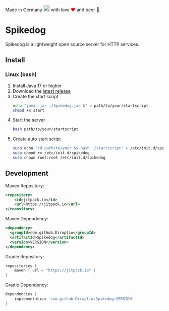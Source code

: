 Made in Germany <img src="https://upload.wikimedia.org/wikipedia/commons/thumb/b/ba/Flag_of_Germany.svg/2560px-Flag_of_Germany.svg.png" width="20"> with love <font color="red">❤</font> and beer 🍺.
# Spikedog
Spikedog is a lightweight open source server for HTTP services.
## Install
### Linux (bash)
1. Install Java 17 or higher
2. Download the [latest release](https://github.com/Diruptio/Spikedog/releases/latest/download/Spikedog.jar)
3. Create the start script 
   ```bash
   echo "java -jar ./Spikedog.jar &" > path/to/your/startscript
   chmod +x start
   ```
4. Start the server
   ```bash
   bash path/to/your/startscript
   ```
5. Create auto start script
   ```bash
   sudo echo "cd path/to/your && bash ./startscript" > /etc/init.d/spikedog
   sudo chmod +x /etc/init.d/spikedog
   sudo chown root:root /etc/init.d/spikedog
   ```
## Development
Maven Repository:
```xml
<repository>
    <id>jitpack.io</id>
    <url>https://jitpack.io</url>
</repository>
```
Maven Dependency:
```xml
<dependency>
  <groupId>com.github.Diruptio</groupId>
  <artifactId>Spikedog</artifactId>
  <version>VERSION</version>
</dependency>
```
Gradle Repository:
```groovy
repositories {
    maven { url = "https://jitpack.io" }
}
```
Gradle Dependency:
```groovy
dependencies {
    implementation 'com.github.Diruptio:Spikedog:VERSION'
}
```
